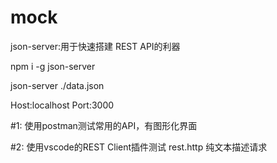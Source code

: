 # mock
json-server:用于快速搭建 REST API的利器

npm i -g json-server

json-server ./data.json

Host:localhost
Port:3000

#1:
使用postman测试常用的API，有图形化界面

#2:
使用vscode的REST Client插件测试
rest.http 纯文本描述请求
